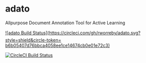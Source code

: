 # adato
Allpurpose Document Annotation Tool for Active Learning

[![adato Build Status](https://circleci.com/gh/rworreby/adato.svg?style=shield&circle-token=	b6b05407d76bbca4058ee1ce14674cb0e01e72c3)](https://circleci.com/gh/rworreby/adato)


[![CircleCI Build Status](https://circleci.com/gh/circleci/circleci-docs.svg?style=shield)](https://circleci.com/gh/circleci/circleci-docs)

